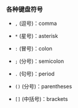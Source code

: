 ### 各种键盘符号

+ `,` (逗号)：comma

+ `*` (星号)：asterisk

+ `:` (冒号)：colon

+ `;` (分号)：semicolon

+ `.` (句号)：period

+ `()` (分号)：parentheses

+ `[]` (中括号)：brackets
